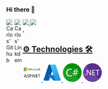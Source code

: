 ### Hi there 👋

<a href="https://github.com/carlCarlson6">
  <img align="left" alt="Carlos' Github" width="22px" src="https://cdn.jsdelivr.net/npm/simple-icons@v3/icons/github.svg" />
</a> 
<a href="https://www.linkedin.com/in/carlos-acitores-deval-a3914a1b/">
  <img align="left" alt="Carlos' Linkdein" width="22px" src="https://cdn.jsdelivr.net/npm/simple-icons@v3/icons/linkedin.svg" />
</a>

<div>
  <a href="https://github.com/carlCarlson6">
  <img height="180em" src="https://github-readme-stats.vercel.app/api?username=carlCarlson6&show_icons=true&theme=radical&include_all_commits=true&count_private=true&icon_color=fd418d"/>
  <img height="180em" src="https://github-readme-stats.vercel.app/api/top-langs/?username=carlCarlson6&layout=compact&langs_count=7&theme=radical"/>
</div>
.

## ⚙️ Technologies 🛠

<code><img height="50" src="https://raw.githubusercontent.com/github/explore/80688e429a7d4ef2fca1e82350fe8e3517d3494d/topics/aspnet/aspnet.png"></code>
<code><img height="50" src="https://raw.githubusercontent.com/github/explore/80688e429a7d4ef2fca1e82350fe8e3517d3494d/topics/azure/azure.png"></code>
<code><img height="50" src="https://raw.githubusercontent.com/github/explore/80688e429a7d4ef2fca1e82350fe8e3517d3494d/topics/csharp/csharp.png"></code>
<code><img height="50" src="https://raw.githubusercontent.com/github/explore/93d8a67084f94b2a444e510199a6e7622e5b09a3/topics/dotnet/dotnet.png"></code>

<!--
**carlCarlson6/carlCarlson6** is a ✨ _special_ ✨ repository because its `README.md` (this file) appears on your GitHub profile.

Here are some ideas to get you started:

- 🔭 I’m currently working on ...
- 🌱 I’m currently learning ...
- 👯 I’m looking to collaborate on ...
- 🤔 I’m looking for help with ...
- 💬 Ask me about ...
- 📫 How to reach me: ...
- 😄 Pronouns: ...
- ⚡ Fun fact: ...
-->
